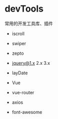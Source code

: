 # devTools
常用的开发工具库、插件

- iscroll
- swiper
- zepto

- jquery@1.x 2.x 3.x

- layDate

- Vue
- vue-router

- axios

- font-awesome
